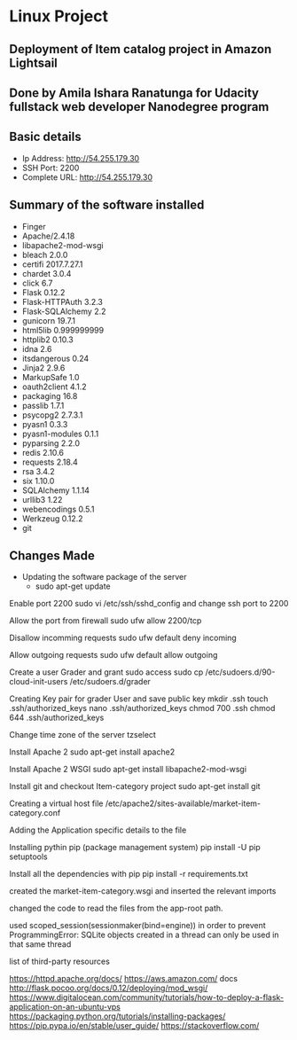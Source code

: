 # Linux Project
## Deployment of Item catalog project in Amazon Lightsail
## Done by Amila Ishara Ranatunga for Udacity fullstack web developer Nanodegree program

## Basic details 

* Ip Address: http://54.255.179.30
* SSH Port: 2200
* Complete URL: http://54.255.179.30

## Summary of the software installed

* Finger
* Apache/2.4.18
* libapache2-mod-wsgi
* bleach 2.0.0
* certifi  2017.7.27.1
* chardet  3.0.4
* click  6.7
* Flask  0.12.2
* Flask-HTTPAuth  3.2.3
* Flask-SQLAlchemy  2.2
* gunicorn  19.7.1
* html5lib  0.999999999
* httplib2  0.10.3
* idna  2.6
* itsdangerous  0.24
* Jinja2  2.9.6
* MarkupSafe  1.0
* oauth2client  4.1.2
* packaging  16.8
* passlib  1.7.1
* psycopg2  2.7.3.1
* pyasn1  0.3.3
* pyasn1-modules  0.1.1
* pyparsing  2.2.0
* redis  2.10.6
* requests  2.18.4
* rsa  3.4.2
* six  1.10.0
* SQLAlchemy  1.1.14
* urllib3  1.22
* webencodings  0.5.1
* Werkzeug  0.12.2
* git

## Changes Made

* Updating the software package of the server
	* sudo apt-get update

Enable port 2200
sudo vi /etc/ssh/sshd_config 
and change ssh port to 2200

Allow the port from firewall
sudo ufw allow 2200/tcp

Disallow incomming requests
sudo ufw default deny incoming

Allow outgoing requests
sudo ufw default allow outgoing

Create a user Grader and grant sudo access
sudo cp /etc/sudoers.d/90-cloud-init-users /etc/sudoers.d/grader

Creating Key pair for grader User and save public key
mkdir .ssh
touch .ssh/authorized_keys
nano .ssh/authorized_keys
 chmod 700 .ssh
chmod 644 .ssh/authorized_keys

Change time zone of the server
tzselect

Install Apache 2
sudo apt-get install apache2

Install Apache 2 WSGI
sudo apt-get install libapache2-mod-wsgi

Install git and checkout Item-category project
sudo apt-get install git

Creating a virtual host file 
/etc/apache2/sites-available/market-item-category.conf

Adding the Application specific details to the file

Installing pythin pip (package management system)
pip install -U pip setuptools

Install all the dependencies with pip
pip install -r requirements.txt

created the market-item-category.wsgi and inserted the relevant imports

changed the code to read the files from the app-root path.

used scoped_session(sessionmaker(bind=engine)) in order to prevent 
 ProgrammingError: SQLite objects created in a thread can only be used in that same thread


list of third-party resources

https://httpd.apache.org/docs/
https://aws.amazon.com/ docs
http://flask.pocoo.org/docs/0.12/deploying/mod_wsgi/
https://www.digitalocean.com/community/tutorials/how-to-deploy-a-flask-application-on-an-ubuntu-vps
https://packaging.python.org/tutorials/installing-packages/
https://pip.pypa.io/en/stable/user_guide/
https://stackoverflow.com/

